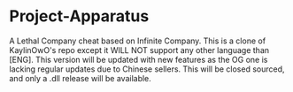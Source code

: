 # Project-Apparatus
A Lethal Company cheat based on Infinite Company. This is a clone of KaylinOwO's repo except it WILL NOT support any other language than [ENG]. This version will be updated with new features as the OG one is lacking regular updates due to Chinese sellers. This will be closed sourced, and only a .dll release will be available.
